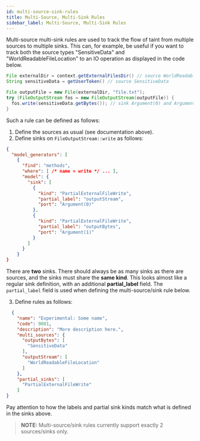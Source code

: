 ```yaml
---
id: multi-source-sink-rules
title: Multi-Source, Multi-Sink Rules
sidebar_label: Multi-Source, Multi-Sink Rules
---
```


Multi-source multi-sink rules are used to track the flow of taint from multiple sources to multiple sinks. This can, for example, be useful if you want to track both the source types "SensitiveData" and "WorldReadableFileLocation" to an IO operation as displayed in the code below.

```java
File externalDir = context.getExternalFilesDir() // source WorldReadableFileLocation
String sensitiveData = getUserToken() // source SensitiveData

File outputFile = new File(externalDir, "file.txt");
try (FileOutputStream fos = new FileOutputStream(outputFile)) {
  fos.write(sensitiveData.getBytes()); // sink Argument(0) and Argument(1)
}
```

Such a rule can be defined as follows:

1. Define the sources as usual (see documentation above).
2. Define sinks on `FileOutputStream::write` as follows:

```json
{
  "model_generators": [
    {
      "find": "methods",
      "where": [ /* name = write */ ... ],
      "model": {
        "sink": [
          {
            "kind": "PartialExternalFileWrite",
            "partial_label": "outputStream",
            "port": "Argument(0)"
          },
          {
            "kind": "PartialExternalFileWrite",
            "partial_label": "outputBytes",
            "port": "Argument(1)"
          }
        ]
      }
    }
}
```

There are **two** sinks. There should always be as many sinks as there are sources, and the sinks must share the **same kind**. This looks almost like a regular sink definition, with an additional **partial_label** field. The `partial_label` field is used when defining the multi-source/sink rule below.

3. Define rules as follows:

```json
  {
    "name": "Experimental: Some name",
    "code": 9001,
    "description": "More description here.",
    "multi_sources": {
      "outputBytes": [
        "SensitiveData"
      ],
      "outputStream": [
        "WorldReadableFileLocation"
      ]
    },
    "partial_sinks": [
      "PartialExternalFileWrite"
    ]
}
```

Pay attention to how the labels and partial sink kinds match what is defined in the sinks above.

>**NOTE:** Multi-source/sink rules currently support exactly 2 sources/sinks only.
